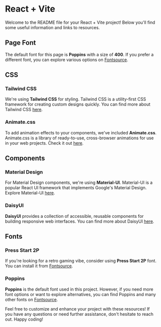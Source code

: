 # React + Vite

Welcome to the README file for your React + Vite project! Below you'll find some useful information and links to resources.

## Page Font

The default font for this page is **Poppins** with a size of **400**. If you prefer a different font, you can explore various options on [Fontsource](https://fontsource.org/).

## CSS

### Tailwind CSS

We're using **Tailwind CSS** for styling. Tailwind CSS is a utility-first CSS framework for creating custom designs quickly. You can find more about Tailwind CSS [here](https://tailwindcss.com/).

### Animate.css

To add animation effects to your components, we've included **Animate.css**. Animate.css is a library of ready-to-use, cross-browser animations for use in your web projects. Check it out [here](https://animate.style/).

## Components

### Material Design

For Material Design components, we're using **Material-UI**. Material-UI is a popular React UI framework that implements Google's Material Design. Explore Material-UI [here](https://mui.com/material-ui/).

### DaisyUI

**DaisyUI** provides a collection of accessible, reusable components for building responsive web interfaces. You can find more about DaisyUI [here](https://daisyui.com/).

## Fonts

### Press Start 2P

If you're looking for a retro gaming vibe, consider using **Press Start 2P** font. You can install it from [Fontsource](https://fontsource.org/fonts/press-start-2p/install).

### Poppins

**Poppins** is the default font used in this project. However, if you need more font options or want to explore alternatives, you can find Poppins and many other fonts on [Fontsource](https://fontsource.org/fonts/poppins).

Feel free to customize and enhance your project with these resources! If you have any questions or need further assistance, don't hesitate to reach out. Happy coding!
